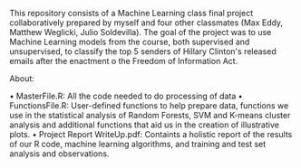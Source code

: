 This repository consists of a Machine Learning class final project collaboratively prepared by myself and four other classmates (Max Eddy, Matthew Weglicki, Julio Soldevilla). The goal of the project was to use Machine Learning models from the course, both supervised and unsupervised, to classify the top 5 senders of Hillary Clinton's released emails after the enactment o the Freedom of Information Act.

About:

• MasterFile.R: All the code needed to do processing of data
• FunctionsFile.R: User-defined functions to help prepare data, functions we use in the statistical analysis of Random Forests, SVM and K-means cluster analysis and additional functions that aid us in the creation of illustrative plots. 
• Project Report WriteUp.pdf: Containts a holistic report of the results of our R code, machine learning algorithms, and training and test set analysis and observations.

